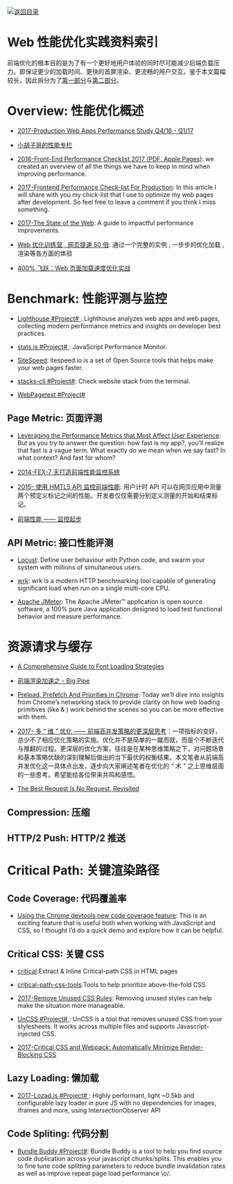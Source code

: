 [![返回目录](https://parg.co/UGo)](https://parg.co/b4z) 
 


# Web 性能优化实践资料索引

前端优化的根本目的是为了有一个更好地用户体验的同时尽可能减少后端负载压力。即保证更少的加载时间、更快的首屏渲染、更流畅的用户交互。鉴于本文篇幅较长，因此拆分为了[第一部分](.Web-Performance-Reference.md)与[第二部分](./Web-Performance-Reference.2.md)。

# Overview: 性能优化概述

* [2017-Production Web Apps Performance Study Q4/16 - Q1/17](https://github.com/GoogleChrome/discovery/issues/1)

* [小胡子哥的性能专栏](https://github.com/barretlee√/performance-column/issues)

* [2016-Front-End Performance Checklist 2017 (PDF, Apple Pages)](http://6me.us/d1xGe): we created an overview of all the things we have to keep in mind when improving performance.

* [2017-Frontend Performance Check-list For Production](https://parg.co/bLP): In this article I will share with you my chick-list that I use to optimize my web pages after development. So feel free to leave a comment if you think I miss something.

- [2017-The State of the Web](https://medium.com/@fox/talk-the-state-of-the-web-3e12f8e413b3): A guide to impactful performance improvements.

* [Web 优化训练营 , 网页提速 50 倍](http://www.tuicool.com/articles/Ub6bMrR): 通过一个完整的实例 , 一步步的优化加载 , 渲染等各方面的体验

* [400% 飞跃：Web 页面加载速度优化实战 ](http://mp.weixin.qq.com/s?__biz=MzIwNjQwMzUwMQ==&mid=2247484307&idx=1&sn=e795ef72f62cec564d263b495efc7a54&chksm=97236151a054e847afa5b35388f7bfdca6b2707e92c2a97b36e86aed7cb8acd50e9307912ee8&mpshare=1&scene=1&srcid=10049m9VtGjECpa1kK5qVIlU#rd)

# Benchmark: 性能评测与监控

* [Lighthouse #Project# ](https://github.com/GoogleChrome/lighthouse): Lighthouse analyzes web apps and web pages, collecting modern performance metrics and insights on developer best practices.

* [stats.js #Project# ](https://github.com/mrdoob/stats.js): JavaScript Performance Monitor.

* [SiteSpeed](https://www.sitespeed.io/): itespeed.io is a set of Open Source tools that helps make your web pages faster.

- [stacks-cli #Project#](https://github.com/WeiChiaChang/stacks-cli): Check website stack from the terminal.

- [WebPagetest #Project#](https://github.com/WPO-Foundation/webpagetest)

## Page Metric: 页面评测

* [Leveraging the Performance Metrics that Most Affect User Experience](https://parg.co/b96): But as you try to answer the question: how fast is my app?, you'll realize that fast is a vague term. What exactly do we mean when we say fast? In what context? And fast for whom?

* [2014-FEX-7 天打造前端性能监控系统](http://6me.us/3EO4ch)

* [2015- 使用 HMTL5 API 监控前端性能](http://www.infoq.com/cn/articles/html5-performance-api-monitoring): 用户计时 API 可以在网页应用中测量两个预定义标记之间的性能。开发者仅仅需要分别定义测量的开始和结束标记。

* [前端性能 —— 监控起步](http://www.07net01.com/2016/09/1653517.html)

## API Metric: 接口性能评测

* [Locust](https://locust.io/): Define user behaviour with Python code, and swarm your system with millions of simultaneous users.

* [wrk](https://github.com/wg/wrk): wrk is a modern HTTP benchmarking tool capable of generating significant load when run on a single multi-core CPU.

* [Apache JMeter](https://jmeter.apache.org/): The Apache JMeter™ application is open source software, a 100% pure Java application designed to load test functional behavior and measure performance.

# 资源请求与缓存

* [A Comprehensive Guide to Font Loading Strategies](https://www.zachleat.com/web/comprehensive-webfonts/#abstain)

* [前端渲染加速之 - Big Pipe](http://tech.dianwoda.com/2016/10/26/big-pipe-web-page-rendering-acceleration/)

* [Preload, Prefetch And Priorities in Chrome](https://parg.co/bhM): Today we’ll dive into insights from Chrome’s networking stack to provide clarity on how web loading primitives (like <link rel=“preload”> & <link rel=“prefetch”>) work behind the scenes so you can be more effective with them.

* [2017- 多 “ 维 ” 优化 —— 前端高并发策略的更深层思考](https://parg.co/bIv)：一项指标的变好，总少不了相应优化策略的实施。优化并不是简单的一蹴而就，而是个不断迭代与推翻的过程。更深层的优化方案，往往是在某种思维策略之下，对问题场景和基本策略优缺的深刻理解后做出的当下最优的权衡结果。本文笔者从前端高并发优化这一具体点出发，逐步向大家阐述笔者在优化的 “ 术 ” 之上思维层面的一些思考。希望能给各位带来共鸣和感悟。

* [The Best Request Is No Request, Revisited](https://alistapart.com/article/the-best-request-is-no-request-revisited)

## Compression: 压缩

## HTTP/2 Push: HTTP/2 推送

# Critical Path: 关键渲染路径

## Code Coverage: 代码覆盖率

* [Using the Chrome devtools new code coverage feature](https://blog.logrocket.com/using-the-chrome-devtools-new-code-coverage-feature-ca96c3dddcaf): This is an exciting feature that is useful both when working with JavaScript and CSS, so I thought I’d do a quick demo and explore how it can be helpful.

## Critical CSS: 关键 CSS

* [critical](https://github.com/addyosmani/critical):Extract & Inline Critical-path CSS in HTML pages

* [critical-path-css-tools](https://github.com/addyosmani/critical-path-css-tools):Tools to help prioritize above-the-fold CSS

* [2017-Remove Unused CSS Rules](https://parg.co/bDk): Removing unused styles can help make the situation more manageable.

* [UnCSS #Project# ](https://github.com/giakki/uncss): UnCSS is a tool that removes unused CSS from your stylesheets. It works across multiple files and supports Javascript-injected CSS.

- [2017-Critical CSS and Webpack: Automatically Minimize Render-Blocking CSS](https://parg.co/bwo)

## Lazy Loading: 懒加载

* [2017-Lozad.js #Project# ](https://github.com/ApoorvSaxena/lozad.js): Highly performant, light ~0.5kb and configurable lazy loader in pure JS with no dependencies for images, iframes and more, using IntersectionObserver API

## Code Spliting: 代码分割

* [Bundle Buddy #Project#](https://github.com/samccone/bundle-buddy): Bundle Buddy is a tool to help you find source code duplication across your javascript chunks/splits. This enables you to fine tune code splitting parameters to reduce bundle invalidation rates as well as improve repeat page load performance \o/.
